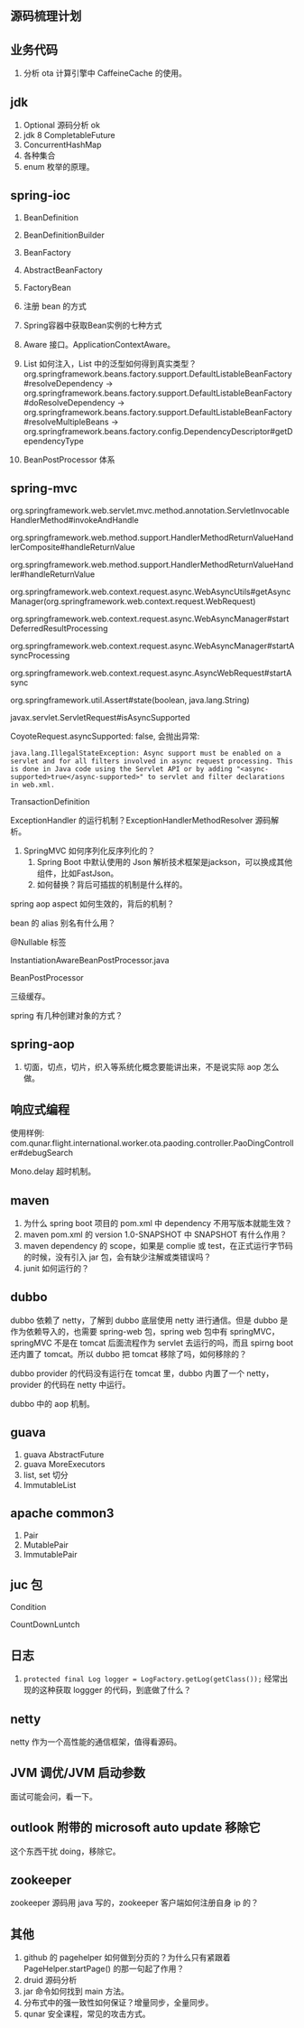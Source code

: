 ## 源码梳理计划



## 业务代码

1. 分析 ota 计算引擎中 CaffeineCache 的使用。



## jdk

1. Optional 源码分析 ok
2. jdk 8 CompletableFuture
3. ConcurrentHashMap
4. 各种集合
5. enum 枚举的原理。



## spring-ioc

1. BeanDefinition

2. BeanDefinitionBuilder

3. BeanFactory

4. AbstractBeanFactory

5. FactoryBean

6. 注册 bean 的方式

7. Spring容器中获取Bean实例的七种方式

8. Aware 接口。ApplicationContextAware。

9. List 如何注入，List 中的泛型如何得到真实类型？org.springframework.beans.factory.support.DefaultListableBeanFactory#resolveDependency -> org.springframework.beans.factory.support.DefaultListableBeanFactory#doResolveDependency -> org.springframework.beans.factory.support.DefaultListableBeanFactory#resolveMultipleBeans -> org.springframework.beans.factory.config.DependencyDescriptor#getDependencyType

10. BeanPostProcessor 体系



## spring-mvc

org.springframework.web.servlet.mvc.method.annotation.ServletInvocableHandlerMethod#invokeAndHandle

org.springframework.web.method.support.HandlerMethodReturnValueHandlerComposite#handleReturnValue

org.springframework.web.method.support.HandlerMethodReturnValueHandler#handleReturnValue

org.springframework.web.context.request.async.WebAsyncUtils#getAsyncManager(org.springframework.web.context.request.WebRequest)

org.springframework.web.context.request.async.WebAsyncManager#startDeferredResultProcessing

org.springframework.web.context.request.async.WebAsyncManager#startAsyncProcessing

org.springframework.web.context.request.async.AsyncWebRequest#startAsync

org.springframework.util.Assert#state(boolean, java.lang.String)

javax.servlet.ServletRequest#isAsyncSupported

CoyoteRequest.asyncSupported: false, 会抛出异常: 

```
java.lang.IllegalStateException: Async support must be enabled on a servlet and for all filters involved in async request processing. This is done in Java code using the Servlet API or by adding "<async-supported>true</async-supported>" to servlet and filter declarations in web.xml.
```



TransactionDefinition



ExceptionHandler 的运行机制？ExceptionHandlerMethodResolver 源码解析。

1. SpringMVC 如何序列化反序列化的？
   1. Spring Boot 中默认使用的 Json 解析技术框架是jackson，可以换成其他组件，比如FastJson。
   2. 如何替换？背后可插拔的机制是什么样的。

spring aop aspect 如何生效的，背后的机制？

bean 的 alias 别名有什么用？

@Nullable 标签



InstantiationAwareBeanPostProcessor.java

BeanPostProcessor

三级缓存。



spring 有几种创建对象的方式？



## spring-aop

1. 切面，切点，切片，织入等系统化概念要能讲出来，不是说实际 aop 怎么做。



## 响应式编程

使用样例: com.qunar.flight.international.worker.ota.paoding.controller.PaoDingController#debugSearch

Mono.delay 超时机制。



## maven

1. 为什么 spring boot 项目的 pom.xml 中 dependency 不用写版本就能生效？
2. maven pom.xml 的 version 1.0-SNAPSHOT 中 SNAPSHOT 有什么作用？
3. maven dependency 的 scope，如果是 complie 或 test，在正式运行字节码的时候，没有引入 jar 包，会有缺少注解或类错误吗？
4. junit 如何运行的？



## dubbo

dubbo 依赖了 netty，了解到 dubbo 底层使用 netty 进行通信。但是 dubbo 是作为依赖导入的，也需要 spring-web 包，spring web 包中有 springMVC，springMVC 不是在 tomcat 后面流程作为 servlet 去运行的吗，而且 spirng boot 还内置了 tomcat。所以 dubbo 把 tomcat 移除了吗，如何移除的？

dubbo provider 的代码没有运行在 tomcat 里，dubbo 内置了一个 netty，provider 的代码在 netty 中运行。

dubbo 中的 aop 机制。



## guava

1. guava AbstractFuture
2. guava MoreExecutors
3. list, set 切分
4. ImmutableList



## apache common3

1. Pair
2. MutablePair
3. ImmutablePair



## juc 包

Condition

CountDownLuntch



## 日志

1. `protected final Log logger = LogFactory.getLog(getClass());` 经常出现的这种获取 loggger 的代码，到底做了什么？



## netty

netty 作为一个高性能的通信框架，值得看源码。



## JVM 调优/JVM 启动参数

面试可能会问，看一下。



## outlook 附带的 microsoft auto update 移除它

这个东西干扰 doing，移除它。



## zookeeper

zookeeper 源码用 java 写的，zookeeper 客户端如何注册自身 ip 的？



## 其他

1. github 的 pagehelper 如何做到分页的？为什么只有紧跟着 PageHelper.startPage() 的那一句起了作用？
2. druid 源码分析
3. jar 命令如何找到 main 方法。
4. 分布式中的强一致性如何保证？增量同步，全量同步。
5. qunar 安全课程，常见的攻击方式。